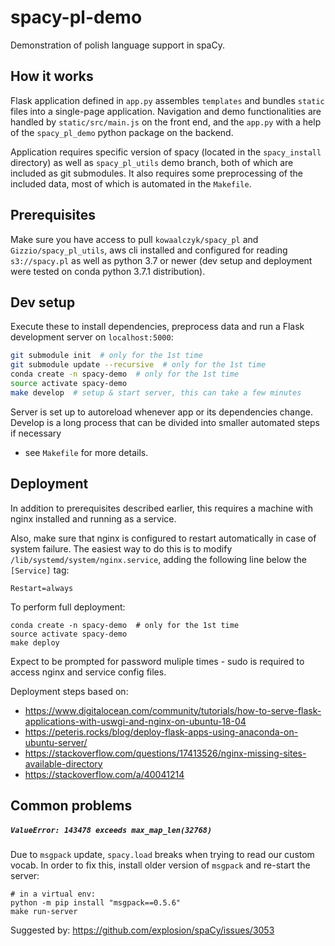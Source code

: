 # spacy-pl-demo
Demonstration of polish language support in spaCy.

## How it works
Flask application defined in `app.py` assembles `templates` and bundles `static` files 
into a single-page application. Navigation and demo functionalities are handled 
by `static/src/main.js` on the front end, and the `app.py` with 
a help of the `spacy_pl_demo` python package on the backend.

Application requires specific version of spacy (located in the `spacy_install` directory) as well as `spacy_pl_utils` demo branch, both of which are included as git submodules. It also requires some preprocessing of 
the included data, most of which is automated in the `Makefile`.

## Prerequisites
Make sure you have access to pull `kowaalczyk/spacy_pl` and `Gizzio/spacy_pl_utils`, 
aws cli installed and configured for reading `s3://spacy.pl` 
as well as python 3.7 or newer 
(dev setup and deployment were tested on conda python 3.7.1 distribution).

## Dev setup
Execute these to install dependencies, preprocess data and run a 
Flask development server on `localhost:5000`:
```bash
git submodule init  # only for the 1st time
git submodule update --recursive  # only for the 1st time
conda create -n spacy-demo  # only for the 1st time
source activate spacy-demo
make develop  # setup & start server, this can take a few minutes
```
Server is set up to autoreload whenever app or its dependencies change.
Develop is a long process that can be divided into smaller automated steps if necessary 
- see `Makefile` for more details.

## Deployment
In addition to prerequisites described earlier, this requires 
a machine with nginx installed and running as a service.

Also, make sure that nginx is configured to restart automatically in case of system failure.
The easiest way to do this is to modify `/lib/systemd/system/nginx.service`, adding the following line below the `[Service]` tag:
```
Restart=always
```

To perform full deployment:
```
conda create -n spacy-demo  # only for the 1st time
source activate spacy-demo
make deploy
```
Expect to be prompted for password muliple times - 
sudo is required to access nginx and service config files.

Deployment steps based on:
- https://www.digitalocean.com/community/tutorials/how-to-serve-flask-applications-with-uswgi-and-nginx-on-ubuntu-18-04
- https://peteris.rocks/blog/deploy-flask-apps-using-anaconda-on-ubuntu-server/
- https://stackoverflow.com/questions/17413526/nginx-missing-sites-available-directory
- https://stackoverflow.com/a/40041214

## Common problems

##### `ValueError: 143478 exceeds max_map_len(32768)`
Due to `msgpack` update, `spacy.load` breaks when trying to read our custom vocab. In order to fix this, install older version of `msgpack` and re-start the server:
```
# in a virtual env:
python -m pip install "msgpack==0.5.6"
make run-server
```
Suggested by: https://github.com/explosion/spaCy/issues/3053
